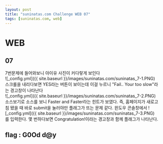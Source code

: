 ```yaml
---
layout: post
title: "suninatas.com Challenge WEB 07"
tags: [suninatas.com, web]
---
```


# WEB
## 07

7번문제에 들어와보니 아이유 사진이 커다랗게 보인다 <br>
![_config.yml]({{ site.baseurl }}/images/suninatas.com/suninatas_7-1.PNG)
스크롤을 내리다보면 YES라는 버튼이 보이는데 이걸 누르니 "Fail.. Your too slow"라는 경고창이 나타난다 <br>
![_config.yml]({{ site.baseurl }}/images/suninatas.com/suninatas_7-2.PNG)
소스보기로 소스를 보니 Faster and Faster라는 힌트가 보였다. 즉, 홈페이지가 새로고침 됐을 때 바로 submit을 눌러야만 플래그가 뜨는 문제 같다.
윈도우 콘솔창에서 
![_config.yml]({{ site.baseurl }}/images/suninatas.com/suninatas_7-3.PNG)
를 입력한다. 몇 번하다보면 Congratulation!이라는 경고창과 함께 플래그가 나타난다.

## flag : G0Od d@y

